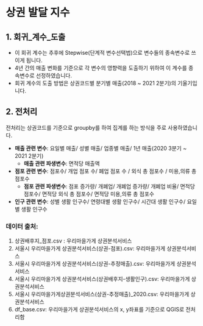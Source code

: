 # 상권 발달 지수

## 1. 회귀_계수_도출

- 이 회귀 계수는 추후에 Stepwise(단계적 변수선택법)으로 변수들의 종속변수로 쓰이게 됩니다.  
- 4년 간의 매출 변화를 기준으로 각 변수의 영향력을 도출하기 위하여 이 계수를 종속변수로 선정하였습니다.
- 회귀 계수의 도출 방법은 상권코드별 분기별 매출(2018 ~ 2021 2분기)의 기울기입니다.

## 2. 전처리

전처리는 상권코드를 기준으로 groupby를 하여 집계를 하는 방식을 주로 사용하였습니다.

- **매출 관련 변수**: 요일별 매출/ 성별 매출/ 업종별 매출/ 1년 매출(2020 3분기 ~ 2021 2분기)
  - **매출 관련 파생변수**: 면적당 매출액
- **점포 관련 변수**: 점포수/ 개업 점포 수/ 폐업 점포 수 / 외식 총 점포수 / 미용,의류 총 점포수
  - **점포 관련 파생변수**: 점포 증가량/ 개폐업/ 개폐업 증가량/ 개폐업 비율/ 면적당 점포수/ 면적당 외식 총 점포수/ 면적당 미용,의류 총 점포수
- **인구 관련 변수**: 성별 생활 인구수/ 연령대별 생활 인구수/ 시간대 생활 인구수/ 요일별 생활 인구수

### 데이터 출처:
1. 상권배후지_점포.csv    : 우리마을가게 상권분석서비스
2. 서울시 우리마을가게 상권분석서비스(상권-점포).csv: 우리마을가게 상권분석서비스
3. 서울시 우리마을가게 상권분석서비스(상권-추정매출).csv: 우리마을가게 상권분석서비스
4. 서울시 우리마을가게 상권분석서비스(상권배후지-생활인구).csv: 우리마을가게 상권분석서비스
5. 서울시 우리마을가게상권분석서비스(상권-추정매출)_2020.csv: 우리마을가게 상권분석서비스
6. df_base.csv: 우리마을가게 상권분석서비스의 x, y좌표를 기준으로 QGIS로 전처리함
